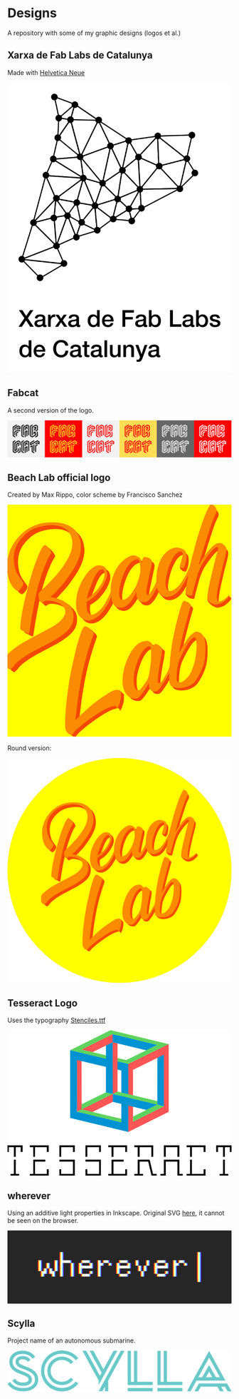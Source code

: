 # Designs

A repository with some of my graphic designs (logos et al.)

## Xarxa de Fab Labs de Catalunya

Made with [Helvetica Neue](https://www.fonts.com/font/linotype/neue-helvetica)

![v2](fabcat1/fabcat.svg)

## Fabcat

A second version of the logo.

![v2](fabcat2/fabcatv2.svg)

## Beach Lab official logo

Created by Max Rippo, color scheme by Francisco Sanchez

![v2](beachlab/beachlab.svg)

Round version:

![round](beachlab/beachlabround.svg)

## Tesseract Logo

Uses the typography [Stenciles.ttf](tesseract/Stenciles.ttf)

![tesseract](tesseract/tesseract.svg)

## wherever

Using an additive light properties in Inkscape. Original SVG [here](wherever/wherever.svg), it cannot be seen on the browser.

![wherever](wherever/wherever.png)

## Scylla

Project name of an autonomous submarine.

![scylla](scylla/scyllalogo.svg)
